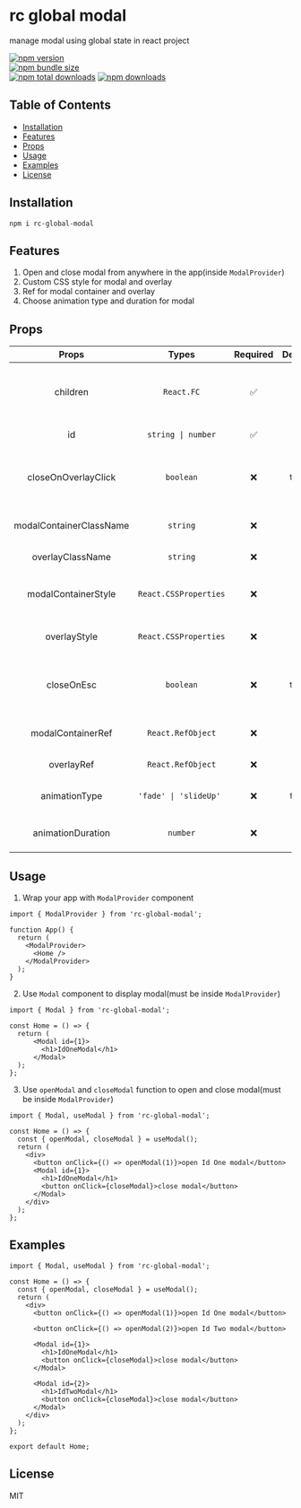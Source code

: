 # rc global modal

manage modal using global state in react project

[![npm version](https://img.shields.io/npm/v/rc-global-modal.svg?style=flat-square)](https://www.npmjs.com/package/rc-global-modal)  
[![npm bundle size](https://img.shields.io/bundlephobia/minzip/rc-global-modal?style=flat-square)](https://www.npmjs.com/package/rc-global-modal)  
[![npm total downloads](https://img.shields.io/npm/dt/rc-global-modal.svg?style=flat-square)](https://www.npmjs.com/package/rc-global-modal)
[![npm downloads](https://img.shields.io/npm/dm/rc-global-modal.svg?style=flat-square)](https://www.npmjs.com/package/rc-global-modal)

## Table of Contents

- [Installation](#installation)
- [Features](#features)
- [Props](#props)
- [Usage](#usage)
- [Examples](#examples)
- [License](#license)

## Installation

```
npm i rc-global-modal
```

## Features
1. Open and close modal from anywhere in the app(inside `ModalProvider`)
2. Custom CSS style for modal and overlay
3. Ref for modal container and overlay
4. Choose animation type and duration for modal

## Props

| Props | Types | Required | Default | Description |
| :-: | :-: | :-: | :-: | :-: |
| children | `React.FC` | ✅ |  | component that will be displayed inside modal |
| id | `string \| number` | ✅ |  | unique id for modal |
| closeOnOverlayClick | `boolean` | ❌ | `true` | close modal when overlay is clicked |
| modalContainerClassName | `string` | ❌ |  | class name for modal container |
| overlayClassName | `string` | ❌ |  | class name for overlay |
| modalContainerStyle | `React.CSSProperties` | ❌ |  | custom style for modal container |
| overlayStyle | `React.CSSProperties` | ❌ |  | custom style for overlay |
| closeOnEsc | `boolean` | ❌ | `true` | close modal when esc key is pressed |
| modalContainerRef | `React.RefObject` | ❌ |  | ref for modal container |
| overlayRef | `React.RefObject` | ❌ |  | ref for overlay |
| animationType | `'fade' \| 'slideUp' ` | ❌ | `fade` | animation type for modal |
| animationDuration | `number` | ❌ | `300` | animation duration for modal |

## Usage

1. Wrap your app with `ModalProvider` component

```tsx
import { ModalProvider } from 'rc-global-modal';

function App() {
  return (
    <ModalProvider>
      <Home />
    </ModalProvider>
  );
}
```

2. Use `Modal` component to display modal(must be inside `ModalProvider`)

```tsx
import { Modal } from 'rc-global-modal';

const Home = () => {
  return (
      <Modal id={1}>
        <h1>IdOneModal</h1>
      </Modal>
  );
};
```

3. Use `openModal` and `closeModal` function to open and close modal(must be inside `ModalProvider`)

```tsx
import { Modal, useModal } from 'rc-global-modal';

const Home = () => {
  const { openModal, closeModal } = useModal();
  return (
    <div>
      <button onClick={() => openModal(1)}>open Id One modal</button>
      <Modal id={1}>
        <h1>IdOneModal</h1>
        <button onClick={closeModal}>close modal</button>
      </Modal>
    </div>
  );
};
```

## Examples

```tsx
import { Modal, useModal } from 'rc-global-modal';

const Home = () => {
  const { openModal, closeModal } = useModal();
  return (
    <div>
      <button onClick={() => openModal(1)}>open Id One modal</button>

      <button onClick={() => openModal(2)}>open Id Two modal</button>

      <Modal id={1}>
        <h1>IdOneModal</h1>
        <button onClick={closeModal}>close modal</button>
      </Modal>

      <Modal id={2}>
        <h1>IdTwoModal</h1>
        <button onClick={closeModal}>close modal</button>
      </Modal>
    </div>
  );
};

export default Home;
```

## License

MIT
